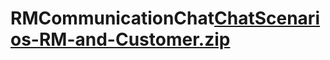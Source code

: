 # RMCommunicationChat[ChatScenarios-RM-and-Customer.zip](https://github.com/Bharathwbx/RMCommunicationChat/files/9805414/ChatScenarios-RM-and-Customer.zip)
